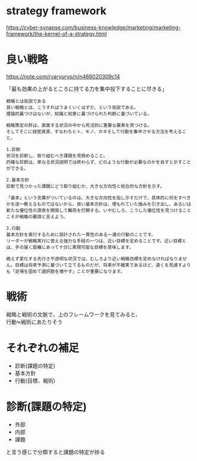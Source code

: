 # strategy framework
https://cyber-synapse.com/business-knowledge/marketing/marketing-framework/the-kernel-of-a-strategy.html

# 良い戦略
https://note.com/ryaryuryo/n/n466020309c14  

「最も効果の上がるところに持てる力を集中投下することに尽きる」

```
戦略とは仮説である
良い戦略とは、こうすればうまくいくはずだ、という仮説である。
理論的裏づけはないが、知識と知恵に裏づけられた判断に基づいている。

戦略策定の肝は、直面する状況の中から死活的に重要な要素を見つける。
そしてそこに経営資源、すなわちヒト、モノ、カネそして行動を集中させる方法を考えること。
```

```
1.診断
状況を診断し、取り組むべき課題を見極めること。
的確な診断は、単なる状況説明では終わらず、どのような行動が必要なのかを自ずと示すことができる。

2.基本方針
診断で見つかった課題にどう取り組むか、大きな方向性と総合的な方針を示す。

「基本」という言葉がついているのは、大きな方向性を指し示すだけで、具体的に何をすべきかを逐一教えるものではないから。良い基本方針は、埋もれていた強みを引き出し、あるいは新たな優位性の源泉を開発して難局を打開する。いやむしろ、こうした優位性を見つけることこそが戦略の要諦と言えよう。

3.行動
基本方針を実行するために設計された一貫性のある一連の行動のことです。
リーダーが戦略実行に使える強力な手段の一つは、近い目標を定めることです。近い目標とは、手の届く距離にあって十分に実現可能な目標を意味します。

絶えず変化する先行き不透明な状況では、むしろより近い戦略目標を定めなければなりません。目標は将来予測に基づいて立てるものだが、将来が不確実であるほど、遠くを見通すよりも「足場を固めて選択肢を増やす」ことが重要になります。
```

# 戦術
戦略と戦術の文脈で、上のフレームワークを見てみると、  
行動≒戦術にあたりそう

# それぞれの補足
- 診断(課題の特定)
- 基本方針
- 行動(目標、戦術)

# 診断(課題の特定)
- 外部
- 内部
- 課題

と言う感じで分類すると課題の特定が捗る